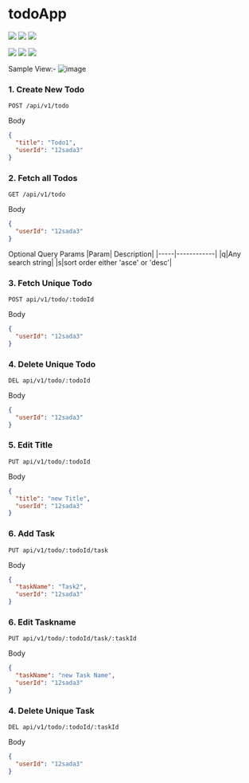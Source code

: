 # todoApp

<img  src="https://img.shields.io/badge/React-UI-blue">  <img  src="https://img.shields.io/badge/react--router-Routing-important">  <img  src="https://img.shields.io/badge/Tailwind%20CSS-Styling-blueviolet">

<img  src="https://img.shields.io/badge/Express-Back%20End-blue">  <img  src="https://img.shields.io/badge/MongoDB-Database-yellowgreen">  <img  src="https://img.shields.io/badge/appwrite-auth-red">  

Sample View:-
![image](https://user-images.githubusercontent.com/43786036/206683167-09b14660-41bf-49e2-a639-163280855862.png)

### 1. Create New Todo

```
POST /api/v1/todo
```

Body
```JSON
{
  "title": "Todo1",
  "userId": "12sada3"
}
```

### 2. Fetch all Todos

```
GET /api/v1/todo
```

Body
```JSON
{
  "userId": "12sada3"
}
```

Optional Query Params
|Param| Description|
|-----|------------|
|q|Any search string|
|s|sort order either 'asce' or 'desc'|


### 3. Fetch Unique Todo

```
POST api/v1/todo/:todoId
```
Body
```JSON
{
  "userId": "12sada3"
}
```

### 4. Delete Unique Todo

```
DEL api/v1/todo/:todoId
```

Body
```JSON
{
  "userId": "12sada3"
}
```

### 5. Edit Title

```
PUT api/v1/todo/:todoId
```

Body
```JSON
{
  "title": "new Title",
  "userId": "12sada3"
}
```

### 6. Add Task

```
PUT api/v1/todo/:todoId/task
```

Body
```JSON
{
  "taskName": "Task2",
  "userId": "12sada3"
}
```

### 6. Edit Taskname

```
PUT api/v1/todo/:todoId/task/:taskId
```

Body
```JSON
{
  "taskName": "new Task Name",
  "userId": "12sada3"
}
```


### 4. Delete Unique Task

```
DEL api/v1/todo/:todoId/:taskId
```

Body
```JSON
{
  "userId": "12sada3"
}
```

